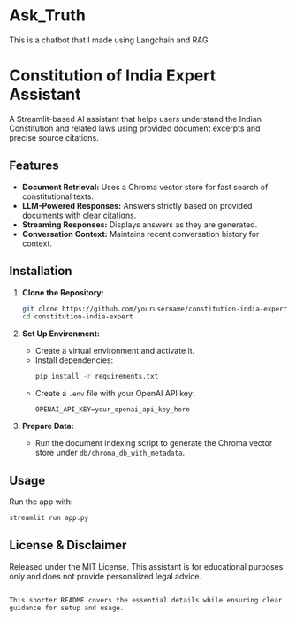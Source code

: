 # Ask_Truth
This is a chatbot that I made using Langchain and RAG 

# Constitution of India Expert Assistant

A Streamlit-based AI assistant that helps users understand the Indian Constitution and related laws using provided document excerpts and precise source citations.

## Features
- **Document Retrieval:** Uses a Chroma vector store for fast search of constitutional texts.
- **LLM-Powered Responses:** Answers strictly based on provided documents with clear citations.
- **Streaming Responses:** Displays answers as they are generated.
- **Conversation Context:** Maintains recent conversation history for context.

## Installation
1. **Clone the Repository:**
   ```bash
   git clone https://github.com/yourusername/constitution-india-expert.git
   cd constitution-india-expert
   ```

2. **Set Up Environment:**
   - Create a virtual environment and activate it.
   - Install dependencies:
     ```bash
     pip install -r requirements.txt
     ```
   - Create a `.env` file with your OpenAI API key:
     ```env
     OPENAI_API_KEY=your_openai_api_key_here
     ```

3. **Prepare Data:**
   - Run the document indexing script to generate the Chroma vector store under `db/chroma_db_with_metadata`.

## Usage
Run the app with:
```bash
streamlit run app.py
```


## License & Disclaimer
Released under the MIT License. This assistant is for educational purposes only and does not provide personalized legal advice.
```

This shorter README covers the essential details while ensuring clear guidance for setup and usage.
